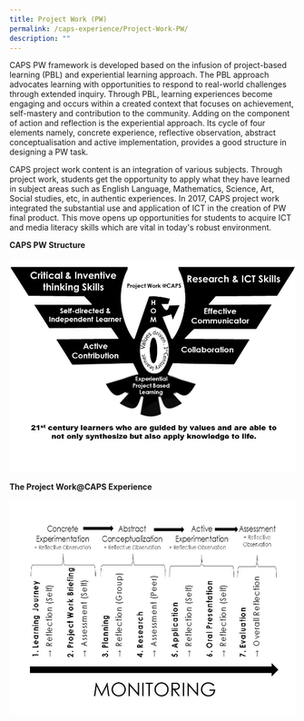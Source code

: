 ```yaml
---
title: Project Work (PW)
permalink: /caps-experience/Project-Work-PW/
description: ""
---
```

CAPS PW framework is developed based on the infusion of project-based learning (PBL) and experiential learning approach. The PBL approach advocates learning with opportunities to respond to real-world challenges through extended inquiry. Through PBL, learning experiences become engaging and occurs within a created context that focuses on achievement, self-mastery and contribution to the community. Adding on the component of action and reflection is the experiential approach. Its cycle of four elements namely, concrete experience, reflective observation, abstract conceptualisation and active implementation, provides a good structure in designing a PW task.

  

CAPS project work content is an integration of various subjects. Through project work, students get the opportunity to apply what they have learned in subject areas such as English Language, Mathematics, Science, Art, Social studies, etc, in authentic experiences. In 2017, CAPS project work integrated the substantial use and application of ICT in the creation of PW final product. This move opens up opportunities for students to acquire ICT and media literacy skills which are vital in today's robust environment.

**CAPS PW Structure**

![](/images/Eagle%20Framework%20(Modified).jpeg)

**The Project Work@CAPS Experience**

![](/images/Project%20work%20Stages.jpeg)
